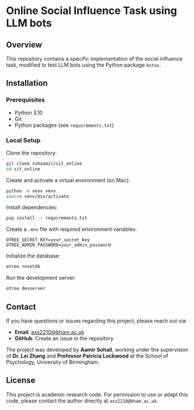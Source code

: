 # Online Social Influence Task using LLM bots


## Overview

This repository contains a specific implementation of the social influence task, modified to test LLM bots using the Python package `botex`.

## Installation

### Prerequisites

- Python 3.10
- Git
- Python packages (see `requirements.txt`)

### Local Setup

Clone the repository:

```bash
git clone sohaamir/sit_online
cd sit_online
```

Create and activate a virtual environment (on Mac):

```bash
python -m venv venv
source venv/bin/activate
```

Install dependencies:

```bash
pip install -r requirements.txt
```

Create a `.env` file with required environment variables:

```
OTREE_SECRET_KEY=your_secret_key
OTREE_ADMIN_PASSWORD=your_admin_password
```

Initialize the database:

```bash
otree resetdb
```

Run the development server:

```bash
otree devserver
```

## Contact

If you have questions or issues regarding this project, please reach out via:

- **Email**: axs2210@bham.ac.uk
- **GitHub**: Create an issue in the repository

The project was developed by **Aamir Sohail**, working under the supervision of **Dr. Lei Zhang** and **Professor Patricia Lockwood** at the School of Psychology, University of Birmingham.

## License

This project is academic research code. For permission to use or adapt this code, please contact the author directly at `axs2210@bham.ac.uk`.
